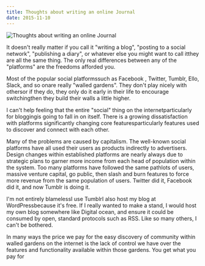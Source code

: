 ```yaml
---
title: Thoughts about writing an online Journal
date: 2015-11-10
---
```


![Thoughts about writing an online Journal](https://source.unsplash.com/03UCoidYvXw/1600x900)

It doesn't really matter if you call it "writing a blog", "posting to a social network", "publishing a diary", or whatever else you might want to call itthey are all the same thing. The only real differences between any of the "platforms" are the freedoms afforded you.

Most of the popular social platformssuch as Facebook , Twitter, Tumblr, Ello, Slack, and so onare really "walled gardens". They don't play nicely with othersor if they do, they only do it early in their life to encourage switchingthen they build their walls a little higher.

I can't help feeling that the entire "social" thing on the internetparticularly for bloggingis going to fall in on itself. There is a growing dissatisfaction with platforms significantly changing core featuresparticularly features used to discover and connect with each other.

Many of the problems are caused by capitalism. The well-known social platforms have all used their users as products indirectly to advertisers. Design changes within established platforms are nearly always due to strategic plans to garner more income from each head of population within the system. Too many platforms have followed the same pathlots of users, massive venture capital, go public, then slash and burn features to force more revenue from the same population of users. Twitter did it, Facebook did it, and now Tumblr is doing it.

I'm not entirely blamelessI use TumblrI also host my blog at WordPressbecause it's free. If I really wanted to make a stand, I would host my own blog somewhere like Digital ocean, and ensure it could be consumed by open, standard protocols such as RSS. Like so many others, I can't be bothered.

In many ways the price we pay for the easy discovery of community within walled gardens on the internet is the lack of control we have over the features and functionality available within those gardens. You get what you pay for
